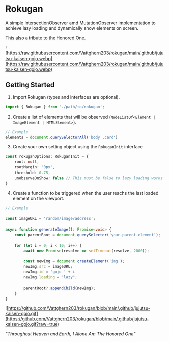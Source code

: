 # Rokugan

A simple IntersectionObserver amd MutationObserver implementation to achieve lazy loading and dynamically show elements on screen. 

This also a tribute to the Honored One.

![https://raw.githubusercontent.com/Vattghern203/rokugan/main/.github/jujutsu-kaisen-gojo.webp](https://raw.githubusercontent.com/Vattghern203/rokugan/main/.github/jujutsu-kaisen-gojo.webp)

## Getting Started

1. Import Rokugan (types and interfaces are optional).

```js
import { Rokugan } from './path/to/rokugan';
```

2. Create a list of elements that will be observed (```NodeListOf<Element | ImageElement | HTMLElement>```).

```ts
// Example
elements = document.querySelectorAll('body .card')
``` 

3. Create your own setting object using the `RokuganInit` interface

```ts
const rokuganOptions: RokuganInit = {
    root: null,
    rootMargin: "0px",
    threshold: 0.75,
    unobserveOnShow: false // This must be false to lazy loading works
}
```

4. Create a function to be triggered when the user reachs the last loaded element on the viewport.

```ts
// Example

const imageURL = 'random/image/address';

async function generateImage(): Promise<void> {
    const parentRoot = document.querySelector('your-parent-element');

    for (let i = 0; i < 10; i++) {
        await new Promise(resolve => setTimeout(resolve, 2000));
        
        const newImg = document.createElement('img');
        newImg.src = imageURL;
        newImg.id = 'gojo ' + i
        newImg.loading = "lazy";
        
        parentRoot?.appendChild(newImg);
    }
}
```

![https://github.com/Vattghern203/rokugan/blob/main/.github/jujutsu-kaisen-gojo.gif](https://github.com/Vattghern203/rokugan/blob/main/.github/jujutsu-kaisen-gojo.gif?raw=true)

*"Throughout Heaven and Earth, I Alone Am The Honored One"*